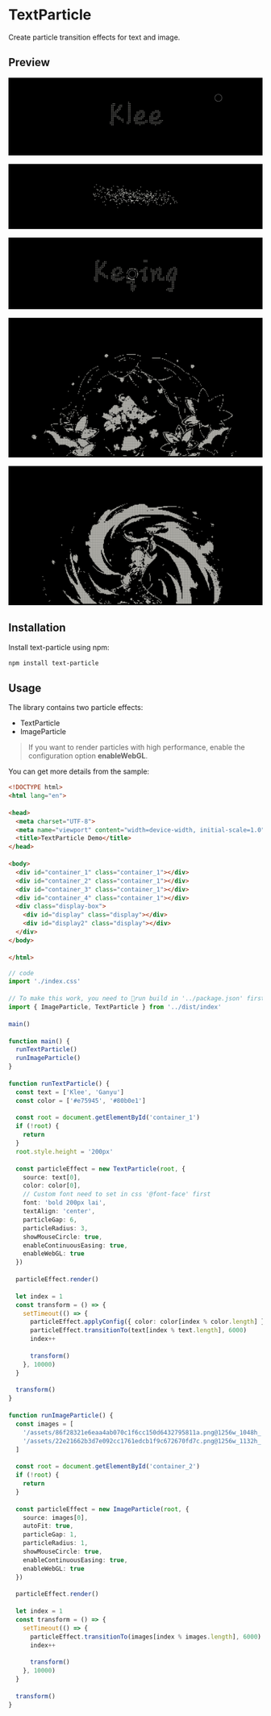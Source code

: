 # TextParticle

Create particle transition effects for text and image.

## Preview

![preview_1](https://github.com/TinyCricetus/text-particle/blob/main/preview/image_1.png)

![preview_2](https://github.com/TinyCricetus/text-particle/blob/main/preview/image_2.png)

![preview_3](https://github.com/TinyCricetus/text-particle/blob/main/preview/image_3.png)

![preview_4](https://github.com/TinyCricetus/text-particle/blob/main/preview/image_4.png)

![preview_5](https://github.com/TinyCricetus/text-particle/blob/main/preview/image_5.png)


## Installation

Install text-particle using npm:

```sh
npm install text-particle
```

## Usage

The library contains two particle effects:

- TextParticle
- ImageParticle

> If you want to render particles with high performance, 
> enable the configuration option **enableWebGL**.


You can get more details from the sample:

```html
<!DOCTYPE html>
<html lang="en">

<head>
  <meta charset="UTF-8">
  <meta name="viewport" content="width=device-width, initial-scale=1.0">
  <title>TextParticle Demo</title>
</head>

<body>
  <div id="container_1" class="container_1"></div>
  <div id="container_2" class="container_1"></div>
  <div id="container_3" class="container_1"></div>
  <div id="container_4" class="container_1"></div>
  <div class="display-box">
    <div id="display" class="display"></div>
    <div id="display2" class="display"></div>
  </div>
</body>

</html>
```

```typescript
// code
import './index.css'

// To make this work, you need to 🧵run build in '../package.json' first
import { ImageParticle, TextParticle } from '../dist/index'

main()

function main() {
  runTextParticle()
  runImageParticle()
}

function runTextParticle() {
  const text = ['Klee', 'Ganyu']
  const color = ['#e75945', '#80b0e1']

  const root = document.getElementById('container_1')
  if (!root) {
    return
  }
  root.style.height = '200px'

  const particleEffect = new TextParticle(root, {
    source: text[0],
    color: color[0],
    // Custom font need to set in css '@font-face' first 
    font: 'bold 200px lai',
    textAlign: 'center',
    particleGap: 6,
    particleRadius: 3,
    showMouseCircle: true,
    enableContinuousEasing: true,
    enableWebGL: true
  })

  particleEffect.render()

  let index = 1
  const transform = () => {
    setTimeout(() => {
      particleEffect.applyConfig({ color: color[index % color.length] })
      particleEffect.transitionTo(text[index % text.length], 6000)
      index++
      
      transform()
    }, 10000)
  }

  transform()
}

function runImageParticle() {
  const images = [
    '/assets/86f28321e6eaa4ab070c1f6cc150d6432795811a.png@1256w_1048h_!web-article-pic.webp',
    '/assets/22e21662b3d7e092cc1761edcb1f9c672670fd7c.png@1256w_1132h_!web-article-pic.webp'
  ]

  const root = document.getElementById('container_2')
  if (!root) {
    return
  }

  const particleEffect = new ImageParticle(root, {
    source: images[0],
    autoFit: true,
    particleGap: 1,
    particleRadius: 1,
    showMouseCircle: true,
    enableContinuousEasing: true,
    enableWebGL: true
  })

  particleEffect.render()

  let index = 1
  const transform = () => {
    setTimeout(() => {
      particleEffect.transitionTo(images[index % images.length], 6000)
      index++

      transform()
    }, 10000)
  }

  transform()
}
```

